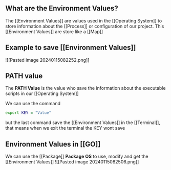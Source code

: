 ## What are the Environment Values?

The [[Environment Values]] are values used in the [[Operating System]] to store information about the [[Process]] or configuration of our project. This [[Environment Values]] are store like a [[Map]]

## Example to save [[Environment Values]]
 ![[Pasted image 20240115082252.png]]

## PATH value

The **PATH Value** is the value who save the information about the executable scripts in our [[Operating System]]

We can use the command
```zsh
export KEY = "Value"
```
but the last command save the [[Environment Values]] in the [[Terminal]], that means when we exit the terminal the KEY wont save

## Environment Values in [[GO]]

We can use the [[Package]] **Package OS** to use, modify and get the [[Environment Values]]
![[Pasted image 20240115082506.png]]
